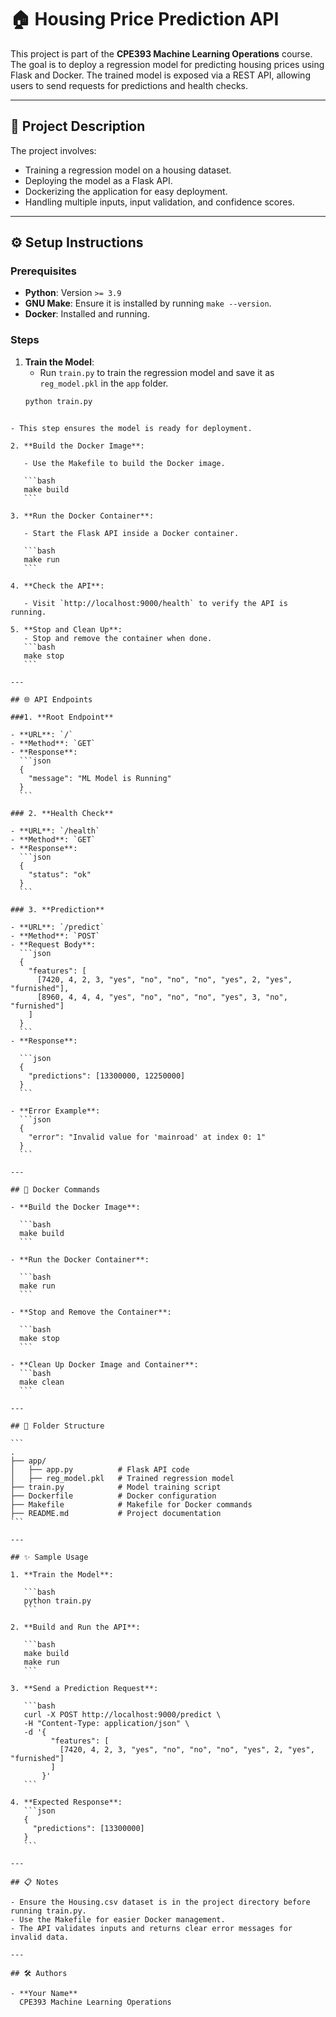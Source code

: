 # 🏠 Housing Price Prediction API

This project is part of the **CPE393 Machine Learning Operations** course. The goal is to deploy a regression model for predicting housing prices using Flask and Docker. The trained model is exposed via a REST API, allowing users to send requests for predictions and health checks.

---

## 📖 Project Description

The project involves:

- Training a regression model on a housing dataset.
- Deploying the model as a Flask API.
- Dockerizing the application for easy deployment.
- Handling multiple inputs, input validation, and confidence scores.

---

## ⚙️ Setup Instructions

### Prerequisites

- **Python**: Version `>= 3.9`
- **GNU Make**: Ensure it is installed by running `make --version`.
- **Docker**: Installed and running.

### Steps

1. **Train the Model**:
   - Run `train.py` to train the regression model and save it as `reg_model.pkl` in the `app` folder.
   ```bash
   python train.py
   ```
````

- This step ensures the model is ready for deployment.

2. **Build the Docker Image**:

   - Use the Makefile to build the Docker image.

   ```bash
   make build
   ```

3. **Run the Docker Container**:

   - Start the Flask API inside a Docker container.

   ```bash
   make run
   ```

4. **Check the API**:

   - Visit `http://localhost:9000/health` to verify the API is running.

5. **Stop and Clean Up**:
   - Stop and remove the container when done.
   ```bash
   make stop
   ```

---

## 🌐 API Endpoints

###1. **Root Endpoint**

- **URL**: `/`
- **Method**: `GET`
- **Response**:
  ```json
  {
    "message": "ML Model is Running"
  }
  ```

### 2. **Health Check**

- **URL**: `/health`
- **Method**: `GET`
- **Response**:
  ```json
  {
    "status": "ok"
  }
  ```

### 3. **Prediction**

- **URL**: `/predict`
- **Method**: `POST`
- **Request Body**:
  ```json
  {
    "features": [
      [7420, 4, 2, 3, "yes", "no", "no", "no", "yes", 2, "yes", "furnished"],
      [8960, 4, 4, 4, "yes", "no", "no", "no", "yes", 3, "no", "furnished"]
    ]
  }
  ```
- **Response**:

  ```json
  {
    "predictions": [13300000, 12250000]
  }
  ```

- **Error Example**:
  ```json
  {
    "error": "Invalid value for 'mainroad' at index 0: 1"
  }
  ```

---

## 🐳 Docker Commands

- **Build the Docker Image**:

  ```bash
  make build
  ```

- **Run the Docker Container**:

  ```bash
  make run
  ```

- **Stop and Remove the Container**:

  ```bash
  make stop
  ```

- **Clean Up Docker Image and Container**:
  ```bash
  make clean
  ```

---

## 📂 Folder Structure

```
.
├── app/
│   ├── app.py          # Flask API code
│   ├── reg_model.pkl   # Trained regression model
├── train.py            # Model training script
├── Dockerfile          # Docker configuration
├── Makefile            # Makefile for Docker commands
├── README.md           # Project documentation
```

---

## ✨ Sample Usage

1. **Train the Model**:

   ```bash
   python train.py
   ```

2. **Build and Run the API**:

   ```bash
   make build
   make run
   ```

3. **Send a Prediction Request**:

   ```bash
   curl -X POST http://localhost:9000/predict \
   -H "Content-Type: application/json" \
   -d '{
         "features": [
           [7420, 4, 2, 3, "yes", "no", "no", "no", "yes", 2, "yes", "furnished"]
         ]
       }'
   ```

4. **Expected Response**:
   ```json
   {
     "predictions": [13300000]
   }
   ```

---

## 📋 Notes

- Ensure the Housing.csv dataset is in the project directory before running train.py.
- Use the Makefile for easier Docker management.
- The API validates inputs and returns clear error messages for invalid data.

---

## 🛠️ Authors

- **Your Name**  
  CPE393 Machine Learning Operations
